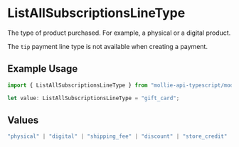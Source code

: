 # ListAllSubscriptionsLineType

The type of product purchased. For example, a physical or a digital product.

The `tip` payment line type is not available when creating a payment.

## Example Usage

```typescript
import { ListAllSubscriptionsLineType } from "mollie-api-typescript/models/operations";

let value: ListAllSubscriptionsLineType = "gift_card";
```

## Values

```typescript
"physical" | "digital" | "shipping_fee" | "discount" | "store_credit" | "gift_card" | "surcharge" | "tip"
```